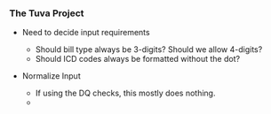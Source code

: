 ### The Tuva Project ###
* Need to decide input requirements
  * Should bill type always be 3-digits? Should we allow 4-digits?
  * Should ICD codes always be formatted without the dot?

* Normalize Input
  * If using the DQ checks, this mostly does nothing.
  * 